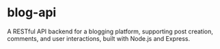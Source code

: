 # blog-api
A RESTful API backend for a blogging platform, supporting post creation, comments, and user interactions, built with Node.js and Express.

